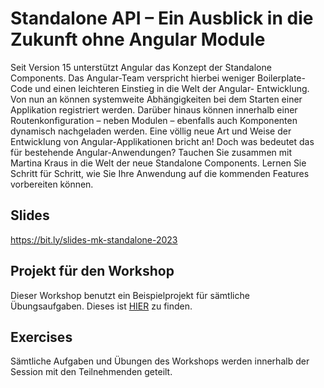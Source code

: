 # Standalone API – Ein Ausblick in die Zukunft ohne Angular Module

Seit Version 15 unterstützt Angular das Konzept der Standalone Components. Das Angular-Team verspricht hierbei weniger Boilerplate-Code und einen leichteren Einstieg in die Welt der Angular- Entwicklung. Von nun an können systemweite Abhängigkeiten bei dem Starten einer Applikation registriert werden. Darüber hinaus können innerhalb einer Routenkonfiguration – neben Modulen – ebenfalls auch Komponenten dynamisch nachgeladen werden. Eine völlig neue Art und Weise der Entwicklung von Angular-Applikationen bricht an!
Doch was bedeutet das für bestehende Angular-Anwendungen? Tauchen Sie zusammen mit Martina Kraus in die Welt der neue Standalone Components. Lernen Sie Schritt für Schritt, wie Sie Ihre Anwendung auf die kommenden Features vorbereiten können.


## Slides

https://bit.ly/slides-mk-standalone-2023

## Projekt für den Workshop

Dieser Workshop benutzt ein Beispielprojekt für sämtliche Übungsaufgaben. Dieses ist [HIER](https://github.com/martinakraus/angular-standalone-intro) zu finden.

## Exercises

Sämtliche Aufgaben und Übungen des Workshops werden innerhalb der Session mit den Teilnehmenden geteilt.
